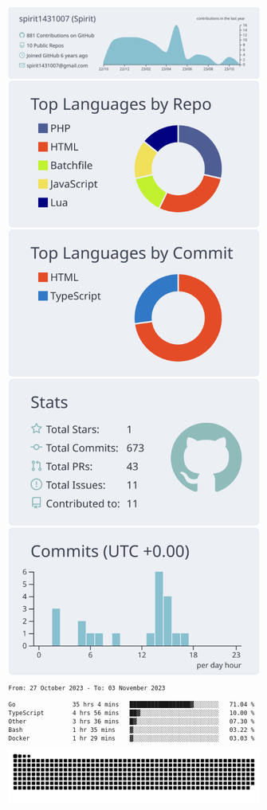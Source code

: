 [![](https://raw.githubusercontent.com/spirit1431007/spirit1431007/master/profile-summary-card-output/nord_bright/0-profile-details.svg)](https://git.io/spiritx)
[![](https://raw.githubusercontent.com/spirit1431007/spirit1431007/master/profile-summary-card-output/nord_bright/1-repos-per-language.svg)](https://git.io/spiritx) [![](https://raw.githubusercontent.com/spirit1431007/spirit1431007/master/profile-summary-card-output/nord_bright/2-most-commit-language.svg)](https://git.io/spiritx)
[![](https://raw.githubusercontent.com/spirit1431007/spirit1431007/master/profile-summary-card-output/nord_bright/3-stats.svg)](https://git.io/spiritx) [![](https://raw.githubusercontent.com/spirit1431007/spirit1431007/master/profile-summary-card-output/nord_bright/4-productive-time.svg)](https://git.io/spiritx)

<!--START_SECTION:waka-->

```txt
From: 27 October 2023 - To: 03 November 2023

Go                35 hrs 4 mins   █████████████████▓░░░░░░░   71.04 %
TypeScript        4 hrs 56 mins   ██▓░░░░░░░░░░░░░░░░░░░░░░   10.00 %
Other             3 hrs 36 mins   █▓░░░░░░░░░░░░░░░░░░░░░░░   07.30 %
Bash              1 hr 35 mins    ▓░░░░░░░░░░░░░░░░░░░░░░░░   03.22 %
Docker            1 hr 29 mins    ▓░░░░░░░░░░░░░░░░░░░░░░░░   03.03 %
```

<!--END_SECTION:waka-->

![contribution](https://github.com/spirit1431007/spirit1431007/blob/output/github-contribution-grid-snake.svg)
